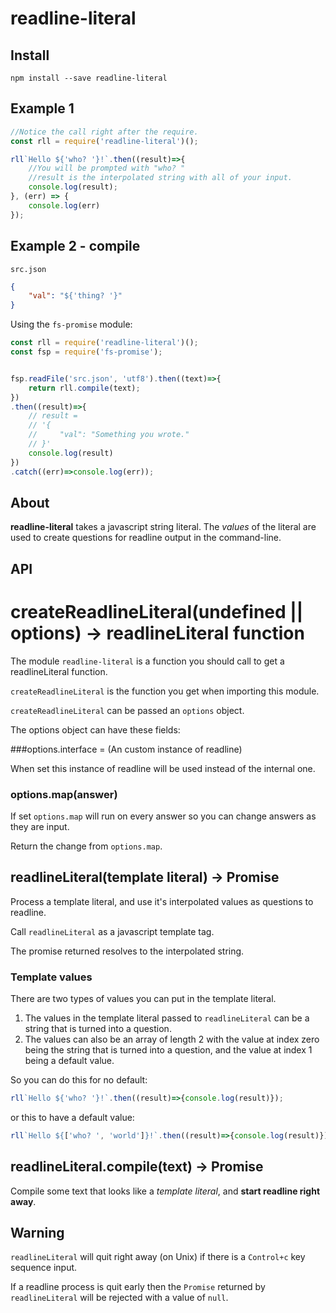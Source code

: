 readline-literal
================

Install
-------

`npm install --save readline-literal`

Example 1
---------

```javascript
//Notice the call right after the require.
const rll = require('readline-literal')();

rll`Hello ${'who? '}!`.then((result)=>{
    //You will be prompted with "who? "
    //result is the interpolated string with all of your input.
    console.log(result);
}, (err) => {
    console.log(err)
});
```

Example 2 - compile
-------------------

`src.json`

```json
{
    "val": "${'thing? '}"
}
```

Using the `fs-promise` module:

```javascript
const rll = require('readline-literal')();
const fsp = require('fs-promise');


fsp.readFile('src.json', 'utf8').then((text)=>{
    return rll.compile(text);
})
.then((result)=>{
    // result =
    // '{
    //     "val": "Something you wrote."
    // }'
    console.log(result)
})
.catch((err)=>console.log(err));
```

About
-----

**readline-literal** takes a javascript string literal. The *values* of the literal are used to create questions for readline output in the command-line.

API
---

createReadlineLiteral(undefined || options) -> readlineLiteral function
=======================================================================

The module `readline-literal` is a function you should call to get a readlineLiteral function.

`createReadlineLiteral` is the function you get when importing this module.

`createReadlineLiteral` can be passed an `options` object.

The options object can have these fields:

###options.interface = (An custom instance of readline)

When set this instance of readline will be used instead of the internal one.

### options.map(answer)

If set `options.map` will run on every answer so you can change answers as they are input.

Return the change from `options.map`.

readlineLiteral(template literal) -> Promise
--------------------------------------------

Process a template literal, and use it's interpolated values as questions to readline.

Call `readlineLiteral` as a javascript template tag.

The promise returned resolves to the interpolated string.

### Template values

There are two types of values you can put in the template literal.

1.	The values in the template literal passed to `readlineLiteral` can be a string that is turned into a question.
2.	The values can also be an array of length 2 with the value at index zero being the string that is turned into a question, and the value at index 1 being a default value.

So you can do this for no default:

```javascript
rll`Hello ${'who? '}!`.then((result)=>{console.log(result)});
```

or this to have a default value:

```javascript
rll`Hello ${['who? ', 'world']}!`.then((result)=>{console.log(result)});
```

readlineLiteral.compile(text) -> Promise
----------------------------------------

Compile some text that looks like a *template literal*, and **start readline right away**.

Warning
-------

`readlineLiteral` will quit right away (on Unix) if there is a `Control+c` key sequence input.

If a readline process is quit early then the `Promise` returned by `readlineLiteral` will be rejected with a value of `null`.
